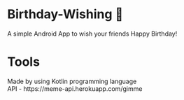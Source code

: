 # Birthday-Wishing	&#127874; 
 A simple Android App to wish your friends Happy Birthday! 
 <h1>Tools</h1>
 Made by using Kotlin programming language
 <br>
 API - https://meme-api.herokuapp.com/gimme
 <br>

